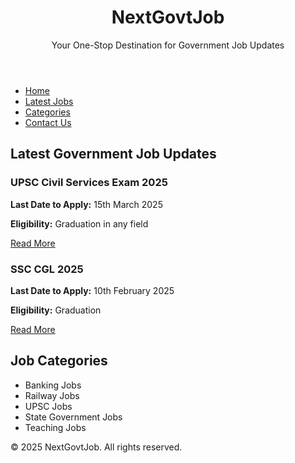 <!DOCTYPE html>
<html lang="en">
<head>
  <meta charset="UTF-8">
  <meta name="viewport" content="width=device-width, initial-scale=1.0">
  <title>NextGovtJob - Latest Government Job Updates</title>
  <link rel="stylesheet" href="style.css">
</head>
<body>
  <header>
    <div class="container">
      <h1>NextGovtJob</h1>
      <p>Your One-Stop Destination for Government Job Updates</p>
    </div>
  </header>
  <nav>
    <ul>
      <li><a href="#home">Home</a></li>
      <li><a href="#jobs">Latest Jobs</a></li>
      <li><a href="#categories">Categories</a></li>
      <li><a href="#contact">Contact Us</a></li>
    </ul>
  </nav>
  <main>
    <section id="jobs" class="container">
      <h2>Latest Government Job Updates</h2>
      <div class="job-card">
        <h3>UPSC Civil Services Exam 2025</h3>
        <p><strong>Last Date to Apply:</strong> 15th March 2025</p>
        <p><strong>Eligibility:</strong> Graduation in any field</p>
        <a href="#">Read More</a>
      </div>
      <div class="job-card">
        <h3>SSC CGL 2025</h3>
        <p><strong>Last Date to Apply:</strong> 10th February 2025</p>
        <p><strong>Eligibility:</strong> Graduation</p>
        <a href="#">Read More</a>
      </div>
    </section>
    <section id="categories" class="container">
      <h2>Job Categories</h2>
      <ul>
        <li>Banking Jobs</li>
        <li>Railway Jobs</li>
        <li>UPSC Jobs</li>
        <li>State Government Jobs</li>
        <li>Teaching Jobs</li>
      </ul>
    </section>
  </main>
  <footer>
    <div class="container">
      <p>&copy; 2025 NextGovtJob. All rights reserved.</p>
    </div>
  </footer>
</body>
</html>